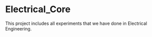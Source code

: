 # Electrical_Core
This  project includes all  experiments that we have done in Electrical Engineering.
